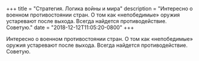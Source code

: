 
+++
title = "Стратегия. Логика войны и мира"
description = "Интересно о военном противостоянии стран. О том как «непобедимые» оружия устаревают после выхода. Всегда найдется противодействие. Советую."
date = "2018-12-12T11:05:20-0800"
+++

Интересно о военном противостоянии стран. О том как «непобедимые» оружия устаревают после выхода. Всегда найдется противодействие. Советую.
